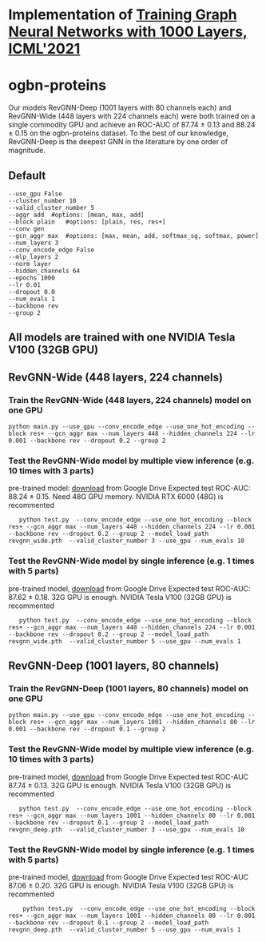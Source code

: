 # Implementation of [Training Graph Neural Networks with 1000 Layers, ICML'2021](https://arxiv.org/abs/2106.07476)

# ogbn-proteins

Our models RevGNN-Deep (1001 layers with 80 channels each) and RevGNN-Wide (448 layers with 224 channels each) were both trained on a single commodity GPU and achieve an ROC-AUC of 87.74 ± 0.13 and 88.24 ± 0.15 on the ogbn-proteins dataset. To the best of our knowledge, RevGNN-Deep is the deepest GNN in the literature by one order of magnitude.

## Default 
	--use_gpu False 
    --cluster_number 10 
    --valid_cluster_number 5 
    --aggr add 	#options: [mean, max, add]
    --block plain 	#options: [plain, res, res+]
    --conv gen
    --gcn_aggr max 	#options: [max, mean, add, softmax_sg, softmax, power]
    --num_layers 3
    --conv_encode_edge False
	--mlp_layers 2
    --norm layer
    --hidden_channels 64
    --epochs 1000
    --lr 0.01
    --dropout 0.0
    --num_evals 1
    --backbone rev
    --group 2
    
## All models are trained with one NVIDIA Tesla V100 (32GB GPU)

## RevGNN-Wide (448 layers, 224 channels)

### Train the RevGNN-Wide (448 layers, 224 channels) model on one GPU
    python main.py --use_gpu --conv_encode_edge --use_one_hot_encoding --block res+ --gcn_aggr max --num_layers 448 --hidden_channels 224 --lr 0.001 --backbone rev --dropout 0.2 --group 2

### Test the RevGNN-Wide model by multiple view inference (e.g. 10 times with 3 parts)
 pre-trained model: [download](https://github.com/lightaime/deep_gcns_torch/tree/master/examples/ogb_eff/ogbn_proteins) from Google Drive
 Expected test ROC-AUC: 88.24 ± 0.15. Need 48G GPU memory. NVIDIA RTX 6000 (48G) is recommented
 ```
    python test.py  --conv_encode_edge --use_one_hot_encoding --block res+ --gcn_aggr max --num_layers 448 --hidden_channels 224 --lr 0.001 --backbone rev --dropout 0.2 --group 2 --model_load_path revgnn_wide.pth  --valid_cluster_number 3 --use_gpu --num_evals 10
 ```
### Test the RevGNN-Wide model by single inference (e.g. 1 times with 5 parts)
 pre-trained model, [download](https://github.com/lightaime/deep_gcns_torch/tree/master/examples/ogb_eff/ogbn_proteins) from Google Drive
 Expected test ROC-AUC: 87.62 ± 0.18. 32G GPU is enough. NVIDIA Tesla V100 (32GB GPU) is recommented
 ```
    python test.py  --conv_encode_edge --use_one_hot_encoding --block res+ --gcn_aggr max --num_layers 448 --hidden_channels 224 --lr 0.001 --backbone rev --dropout 0.2 --group 2 --model_load_path revgnn_wide.pth  --valid_cluster_number 5 --use_gpu --num_evals 1
 ```    

## RevGNN-Deep (1001 layers, 80 channels)

### Train the RevGNN-Deep (1001 layers, 80 channels) model on one GPU
    python main.py --use_gpu --conv_encode_edge --use_one_hot_encoding --block res+ --gcn_aggr max --num_layers 1001 --hidden_channels 80 --lr 0.001 --backbone rev --dropout 0.1 --group 2

### Test the RevGNN-Wide model by multiple view inference (e.g. 10 times with 3 parts)
 pre-trained model, [download](https://github.com/lightaime/deep_gcns_torch/tree/master/examples/ogb_eff/ogbn_proteins) from Google Drive
 Expected test ROC-AUC 87.74 ± 0.13. 32G GPU is enough. NVIDIA Tesla V100 (32GB GPU) is recommented
 ```
    python test.py  --conv_encode_edge --use_one_hot_encoding --block res+ --gcn_aggr max --num_layers 1001 --hidden_channels 80 --lr 0.001 --backbone rev --dropout 0.1 --group 2 --model_load_path revgnn_deep.pth  --valid_cluster_number 3 --use_gpu --num_evals 10
 ```

### Test the RevGNN-Wide model by single inference (e.g. 1 times with 5 parts)
pre-trained model, [download](https://github.com/lightaime/deep_gcns_torch/tree/master/examples/ogb_eff/ogbn_proteins) from Google Drive
Expected test ROC-AUC 87.06 ± 0.20. 32G GPU is enough. NVIDIA Tesla V100 (32GB GPU) is recommented
```
    python test.py  --conv_encode_edge --use_one_hot_encoding --block res+ --gcn_aggr max --num_layers 1001 --hidden_channels 80 --lr 0.001 --backbone rev --dropout 0.1 --group 2 --model_load_path revgnn_deep.pth  --valid_cluster_number 5 --use_gpu --num_evals 1
```

